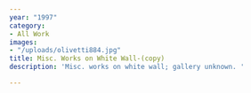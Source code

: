 ```yaml
---
year: "1997"
category:
- All Work
images:
- "/uploads/olivetti884.jpg"
title: Misc. Works on White Wall-(copy)
description: 'Misc. works on white wall; gallery unknown. '

---
```

